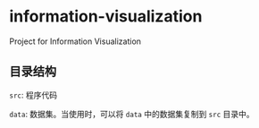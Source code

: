 # information-visualization

Project for Information Visualization

## 目录结构

`src`: 程序代码

`data`: 数据集。当使用时，可以将 `data` 中的数据集复制到 `src` 目录中。
